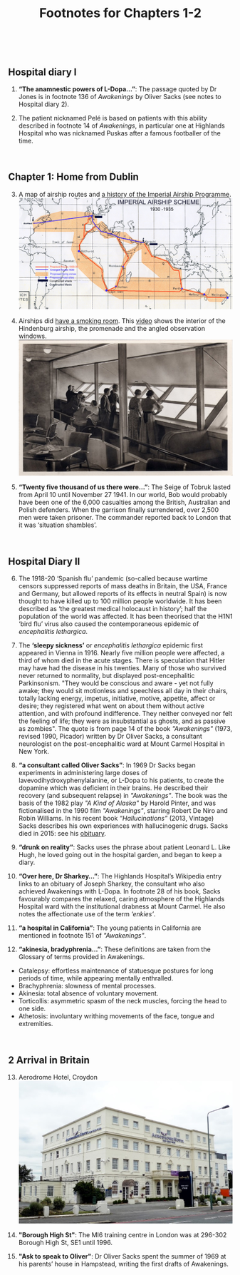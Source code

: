 ﻿---
layout: post
title: Footnotes for Chapters 1-2
category: references
---

<br/>

## Hospital diary I

1. **“The anamnestic powers of L-Dopa…”**: The passage quoted by Dr Jones is in footnote 136 of _Awakenings_ by Oliver Sacks (see notes to Hospital diary 2). 

2. The patient nicknamed Pelé is based on patients with this ability described in footnote 14 of _Awakenings_, in particular one at Highlands Hospital who was nicknamed Puskas after a famous footballer of the time.

<br/>


## Chapter 1:  Home from Dublin

3. A map of airship routes and [a history of the Imperial Airship Programme](http://www.airshipsonline.com/airships/imperial/).
![](/assets/img/notes/chapter1-imperial_airship_routes.gif)

4. Airships did [have a smoking room](https://www.airships.net/hindenburg-smoking-room/). This [video](https://www.youtube.com/watch?v=2jk-lic6UQc) shows the interior of the Hindenburg airship, the promenade and the angled observation windows.
![](/assets/img/notes/chapter1-hindenburg.jpg)


5. **“Twenty five thousand of us there were…”**: The Seige of Tobruk lasted from April 10 until November 27 1941.  In our world, Bob would probably have been one of the 6,000 casualties among the British, Australian and Polish defenders. When the garrison finally surrendered, over 2,500 men were taken prisoner. The commander reported back to London that it was ‘situation shambles’.

<br/>

## Hospital Diary II

6. The 1918-20 ‘Spanish flu’ pandemic (so-called because wartime censors suppressed reports of mass deaths in Britain, the USA, France and Germany, but allowed reports of its effects in neutral Spain) is now thought to have killed up to 100 million people worldwide. It has been described as ‘the greatest medical holocaust in history’; half the population of the world was affected. It has been theorised that the H1N1 ‘bird flu’  virus also caused the contemporaneous epidemic of _encephalitis lethargica_.


7. The **‘sleepy sickness’** or _encephalitis lethargica_ epidemic first appeared in Vienna in 1916. Nearly five million people were affected, a third of whom died in the acute stages. There is speculation that Hitler may have had the disease in his twenties. Many of those who survived never returned to normality, but displayed post-encephalitic Parkinsonism. "They would be conscious and aware - yet not fully awake; they would sit motionless and speechless all day in their chairs, totally lacking energy, impetus, initiative, motive, appetite, affect or desire; they registered what went on about them without active attention, and with profound indifference. They neither conveyed nor felt the feeling of life; they were as insubstantial as ghosts, and as passive as zombies". The quote is from page 14 of the book _"Awakenings"_ (1973, revised 1990, Picador) written by Dr Oliver Sacks, a consultant neurologist on the post-encephalitic ward at Mount Carmel Hospital in New York. 

8. **“a consultant called Oliver Sacks”**: In 1969 Dr Sacks began experiments in administering large doses of lavevodihydroxyphenylalanine, or L-Dopa to his patients, to create the dopamine which was deficient in their brains. He described their recovery (and subsequent relapse) in _"Awakenings"_. The book was the basis of the 1982 play _"A Kind of Alaska"_ by Harold Pinter, and was fictionalised in the 1990 film _"Awakenings"_, starring Robert De Niro and Robin Williams. In his recent book _“Hallucinations”_ (2013, Vintage) Sacks describes his own experiences with hallucinogenic drugs. Sacks died in 2015: see his [obituary](https://www.theguardian.com/books/2015/aug/30/oliver-sacks).

9. **“drunk on reality”**: Sacks uses the phrase about patient Leonard L. Like Hugh, he loved going out in the hospital garden, and began to keep a diary. 

10. **“Over here, Dr Sharkey…”**: The Highlands Hospital’s Wikipedia entry links to an obituary of Joseph Sharkey, the consultant who also achieved Awakenings with L-Dopa. In footnote 28 of his book, Sacks favourably compares the relaxed, caring atmosphere of the Highlands Hospital ward with the institutional drabness at Mount Carmel. He also notes the affectionate use of the term _‘enkies’_. 

11. **“a hospital in California”**: The young patients in California are mentioned in footnote 151 of _"Awakenings"_.

12. **“akinesia, bradyphrenia…”**:  These definitions are taken from the Glossary of terms provided in Awakenings. 
- Catalepsy: effortless maintenance of statuesque postures for long periods of time, while appearing mentally enthralled. 
- Brachyphrenia: slowness of mental processes. 
- Akinesia: total absence of voluntary movement. 
- Torticollis: asymmetric spasm of the neck muscles, forcing the head to one side. 
- Athetosis: involuntary writhing movements of the face, tongue and extremities. 


<br/>

## 2 Arrival in Britain

13. Aerodrome Hotel, Croydon
![](/assets/img/notes/chapter2-aerodrome_hotel.jpg)

14. **"Borough High St"**: The MI6 training centre in London was at 296-302 Borough High St, SE1 until 1996. 

15. **"Ask to speak to Oliver"**: Dr Oliver Sacks spent the summer of 1969 at his parents’ house in Hampstead, writing the first drafts of Awakenings.
